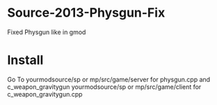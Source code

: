 # Source-2013-Physgun-Fix
Fixed Physgun like in gmod
# Install
Go To yourmodsource/sp or mp/src/game/server for physgun.cpp
and c_weapon_gravitygun yourmodsource/sp or mp/src/game/client for c_weapon_gravitygun.cpp
